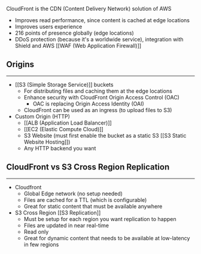 CloudFront is the CDN (Content Delivery Network) solution of AWS

- Improves read performance, since content is cached at edge locations
- Improves users experience
- 216 points of presence globally (edge locations)
- DDoS protection (because it's a worldwide service), integration with Shield and AWS [[WAF (Web Application Firewall)]]

## Origins
---
- [[S3 (Simple Storage Service)]] buckets
	- For distributing files and caching them at the edge locations
	- Enhance security with CloudFront Origin Access Control (OAC)
		- OAC is replacing Origin Access Identity (OAI)
	- CloudFront can be used as an ingress (to upload files to S3)
- Custom Origin (HTTP)
	- [[ALB (Application Load Balancer)]]
	- [[EC2 (Elastic Compute Cloud)]]
	- S3 Website (must first enable the bucket as a static S3 [[S3 Static Website Hosting]])
	- Any HTTP backend you want

## CloudFront vs S3 Cross Region Replication
---
- Cloudfront
	- Global Edge network (no setup needed)
	- Files are cached for a TTL (which is configurable)
	- Great for static content that must be available anywhere
- S3 Cross Region [[S3 Replication]]
	- Must be setup for each region you want replication to happen
	- Files are updated in near real-time
	- Read only
	- Great for dynamic content that needs to be available at low-latency in few regions